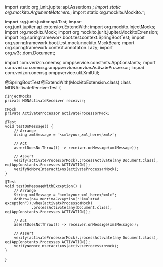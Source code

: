 import static org.junit.jupiter.api.Assertions.*;
import static org.mockito.ArgumentMatchers.*;
import static org.mockito.Mockito.*;

import org.junit.jupiter.api.Test;
import org.junit.jupiter.api.extension.ExtendWith;
import org.mockito.InjectMocks;
import org.mockito.Mock;
import org.mockito.junit.jupiter.MockitoExtension;
import org.springframework.boot.test.context.SpringBootTest;
import org.springframework.boot.test.mock.mockito.MockBean;
import org.springframework.context.annotation.Lazy;
import org.w3c.dom.Document;

import com.verizon.onemsg.omppservice.constants.AppConstants;
import com.verizon.onemsg.omppservice.service.ActivateProcessor;
import com.verizon.onemsg.omppservice.util.XmlUtil;

@SpringBootTest
@ExtendWith(MockitoExtension.class)
class MDNActivateReceiverTest {

    @InjectMocks
    private MDNActivateReceiver receiver;

    @Mock
    private ActivateProcessor activateProcessorMock;

    @Test
    void testOnMessage() {
        // Arrange
        String xmlMessage = "<xml>your_xml_here</xml>";

        // Act
        assertDoesNotThrow(() -> receiver.onMessage(xmlMessage));

        // Assert
        verify(activateProcessorMock).processActivate(any(Document.class), eq(AppConstants.Processes.ACTIVATION));
        verifyNoMoreInteractions(activateProcessorMock);
    }

    @Test
    void testOnMessageWithException() {
        // Arrange
        String xmlMessage = "<xml>your_xml_here</xml>";
        doThrow(new RuntimeException("Simulated exception")).when(activateProcessorMock)
                .processActivate(any(Document.class), eq(AppConstants.Processes.ACTIVATION));

        // Act
        assertDoesNotThrow(() -> receiver.onMessage(xmlMessage));

        // Assert
        verify(activateProcessorMock).processActivate(any(Document.class), eq(AppConstants.Processes.ACTIVATION));
        verifyNoMoreInteractions(activateProcessorMock);
    }
}

